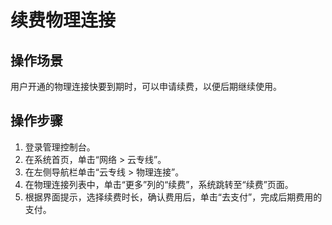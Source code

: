 # 续费物理连接<a name="zh-cn_topic_0166140210"></a>

## 操作场景<a name="section4337063"></a>

用户开通的物理连接快要到期时，可以申请续费，以便后期继续使用。

## 操作步骤<a name="section39033570"></a>

1.  登录管理控制台。
2.  在系统首页，单击“网络 \> 云专线”。
3.  在左侧导航栏单击“云专线 \> 物理连接”。
4.  在物理连接列表中，单击“更多”列的“续费”，系统跳转至“续费”页面。
5.  根据界面提示，选择续费时长，确认费用后，单击“去支付”，完成后期费用的支付。


